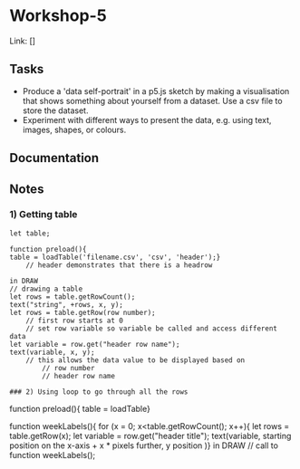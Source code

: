 # Workshop-5
Link: []

## Tasks
- Produce a 'data self-portrait' in a p5.js sketch by making a visualisation that shows something about yourself from a dataset. Use a csv file to store the dataset.
- Experiment with different ways to present the data, e.g. using text, images, shapes, or colours.

## Documentation


## Notes
### 1) Getting table
```
let table;

function preload(){
table = loadTable('filename.csv', 'csv', 'header');}
	// header demonstrates that there is a headrow

in DRAW
// drawing a table
let rows = table.getRowCount();
text("string", +rows, x, y);
let rows = table.getRow(row number);
	// first row starts at 0
	// set row variable so variable be called and access different data
let variable = row.get("header row name");
text(variable, x, y);
	// this allows the data value to be displayed based on
		// row number
		// header row name

### 2) Using loop to go through all the rows
```
function preload(){
table = loadTable}

function weekLabels(){
for (x = 0; x<table.getRowCount(); x++){
let rows = table.getRow(x);
let variable = row.get("header title");
text(variable, starting position on the x-axis + x * pixels further, y position )}
in DRAW
// call to function
weekLabels();
```
